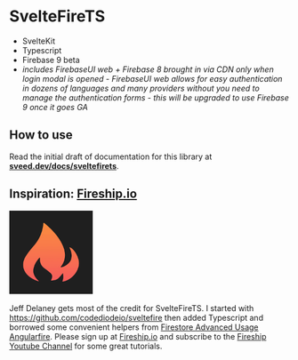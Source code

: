 # SvelteFireTS

- SvelteKit 
- Typescript
- Firebase 9 beta
- *includes FirebaseUI web + Firebase 8 brought in via CDN only when login modal is opened - FirebaseUI web allows for easy authentication in dozens of languages and many providers without you need to manage the authentication forms - this will be upgraded to use Firebase 9 once it goes GA*

## How to use

Read the initial draft of documentation for this library at **[sveed.dev/docs/sveltefirets](https://sveed.dev/docs/sveltefirets)**.

## Inspiration: [Fireship.io](https://fireship.io/)

<img src="static/fireship.png" alt="Firship.io" width="150"/>
<!-- ![Fireship.io](/static/fireship.png) -->

Jeff Delaney gets most of the credit for SvelteFireTS. I started with https://github.com/codediodeio/sveltefire then added Typescript and borrowed some convenient helpers from [Firestore Advanced Usage Angularfire](https://fireship.io/lessons/firestore-advanced-usage-angularfire/). Please sign up at [Fireship.io](https://fireship.io/) and subscribe to the [Fireship Youtube Channel](https://www.youtube.com/channel/UCsBjURrPoezykLs9EqgamOA) for some great tutorials.

